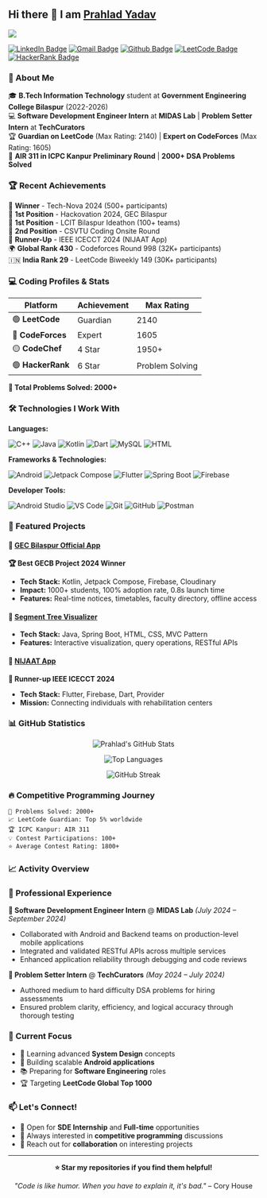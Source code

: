 
## Hi there 👋 I am [Prahlad Yadav](https://github.com/Prahlad-07)

<img src="https://komarev.com/ghpvc/?username=Prahlad-07" />

[![LinkedIn Badge](https://img.shields.io/badge/-Prahlad--Yadav--Linkedin-blue?style=flat-pill&logo=Linkedin&logoColor=white&link=https://www.linkedin.com/in/Prahlad-Yadav-Linkedin/)](https://www.linkedin.com/in/Prahlad-Yadav-Linkedin/)
[![Gmail Badge](https://img.shields.io/badge/-prahlady444@gmail.com-red?style=flat-pill&logo=Gmail&logoColor=white&link=mailto:prahlady444@gmail.com)](mailto:prahlady444@gmail.com)
[![Github Badge](https://img.shields.io/badge/-Prahlad--07-black?style=flat-pill&logo=github&logoColor=white&link=https://github.com/Prahlad-07/)](https://github.com/Prahlad-07/)
[![LeetCode Badge](https://img.shields.io/badge/-Leetcode-F89F1B?style=flat-pill&logo=leetcode&logoColor=white&link=https://leetcode.com/Leetcode/)](https://leetcode.com/Leetcode/)
[![HackerRank Badge](https://img.shields.io/badge/-HackerRank-00D26A?style=flat-pill&logo=hackerrank&logoColor=white&link=https://www.hackerrank.com/YourHandle)](https://www.hackerrank.com/mr_encrypt)

### 🚀 About Me

🎓 **B.Tech Information Technology** student at **Government Engineering College Bilaspur** (2022-2026)  
💻 **Software Development Engineer Intern** at **MIDAS Lab** | **Problem Setter Intern** at **TechCurators**  
🏆 **Guardian on LeetCode** (Max Rating: 2140) | **Expert on CodeForces** (Max Rating: 1605)  
🌟 **AIR 311 in ICPC Kanpur Preliminary Round** | **2000+ DSA Problems Solved**

### 🏆 Recent Achievements

🥇 **Winner** - Tech-Nova 2024 (500+ participants)  
🥇 **1st Position** - Hackovation 2024, GEC Bilaspur  
🥇 **1st Position** - LCIT Bilaspur Ideathon (100+ teams)  
🥈 **2nd Position** - CSVTU Coding Onsite Round  
🥈 **Runner-Up** - IEEE ICECCT 2024 (NIJAAT App)  
🌍 **Global Rank 430** - Codeforces Round 998 (32K+ participants)  
🇮🇳 **India Rank 29** - LeetCode Biweekly 149 (30K+ participants)

### 💻 Coding Profiles & Stats

| Platform | Achievement | Max Rating |
|----------|------------|------------|
| 🟢 **LeetCode** | Guardian | 2140 |
| 🔵 **CodeForces** | Expert | 1605 |
| 🟡 **CodeChef** | 4 Star | 1950+ |
| 🟢 **HackerRank** | 6 Star | Problem Solving |

**🎯 Total Problems Solved: 2000+**

### 🛠️ Technologies I Work With

**Languages:**
<p>
  <img alt="C++" src="https://img.shields.io/badge/C++-00599C?style=flat-pill&logo=cplusplus&logoColor=white" />
  <img alt="Java" src="https://img.shields.io/badge/Java-ED8B00?style=flat-pill&logo=java&logoColor=white" />
  <img alt="Kotlin" src="https://img.shields.io/badge/Kotlin-7F52FF?style=flat-pill&logo=kotlin&logoColor=white" />
  <img alt="Dart" src="https://img.shields.io/badge/Dart-0175C2?style=flat-pill&logo=dart&logoColor=white" />
  <img alt="MySQL" src="https://img.shields.io/badge/MySQL-4479A1?style=flat-pill&logo=mysql&logoColor=white" />
  <img alt="HTML" src="https://img.shields.io/badge/HTML5-E34F26?style=flat-pill&logo=html5&logoColor=white" />
</p>

**Frameworks & Technologies:**
<p>
  <img alt="Android" src="https://img.shields.io/badge/Android-3DDC84?style=flat-pill&logo=android&logoColor=white" />
  <img alt="Jetpack Compose" src="https://img.shields.io/badge/Jetpack_Compose-4285F4?style=flat-pill&logo=jetpackcompose&logoColor=white" />
  <img alt="Flutter" src="https://img.shields.io/badge/Flutter-02569B?style=flat-pill&logo=flutter&logoColor=white" />
  <img alt="Spring Boot" src="https://img.shields.io/badge/Spring_Boot-6DB33F?style=flat-pill&logo=spring-boot&logoColor=white" />
  <img alt="Firebase" src="https://img.shields.io/badge/Firebase-FFCA28?style=flat-pill&logo=firebase&logoColor=black" />
</p>

**Developer Tools:**
<p>
  <img alt="Android Studio" src="https://img.shields.io/badge/Android_Studio-3DDC84?style=flat-pill&logo=android-studio&logoColor=white" />
  <img alt="VS Code" src="https://img.shields.io/badge/VS_Code-007ACC?style=flat-pill&logo=visual-studio-code&logoColor=white" />
  <img alt="Git" src="https://img.shields.io/badge/Git-F05032?style=flat-pill&logo=git&logoColor=white" />
  <img alt="GitHub" src="https://img.shields.io/badge/GitHub-181717?style=flat-pill&logo=github&logoColor=white" />
  <img alt="Postman" src="https://img.shields.io/badge/Postman-FF6C37?style=flat-pill&logo=postman&logoColor=white" />
</p>

### 🚀 Featured Projects

#### 📱 [GEC Bilaspur Official App](https://github.com/Prahlad-07/GEC-Bilaspur-App)
**🏆 Best GECB Project 2024 Winner**
- **Tech Stack:** Kotlin, Jetpack Compose, Firebase, Cloudinary
- **Impact:** 1000+ students, 100% adoption rate, 0.8s launch time
- **Features:** Real-time notices, timetables, faculty directory, offline access

#### 🌳 [Segment Tree Visualizer](https://github.com/Prahlad-07/Segment-Tree-Visualizer)
- **Tech Stack:** Java, Spring Boot, HTML, CSS, MVC Pattern
- **Features:** Interactive visualization, query operations, RESTful APIs

#### 🚫 [NIJAAT App](https://github.com/Prahlad-07/NIJAAT-App)
**🥈 Runner-up IEEE ICECCT 2024**
- **Tech Stack:** Flutter, Firebase, Dart, Provider
- **Mission:** Connecting individuals with rehabilitation centers

### 📊 GitHub Statistics

<div align="center">
  
![Prahlad's GitHub Stats](https://github-readme-stats.vercel.app/api?username=Prahlad-07&hide_title=false&show_owner=true&show_icons=true&hide_border=true&theme=dark&count_private=true)

![Top Languages](https://github-readme-stats.vercel.app/api/top-langs/?username=Prahlad-07&layout=compact&theme=dark&hide_border=true)

![GitHub Streak](https://github-readme-streak-stats.herokuapp.com/?user=Prahlad-07&theme=dark&hide_border=true)

</div>

### 🔥 Competitive Programming Journey

```
🎯 Problems Solved: 2000+
📈 LeetCode Guardian: Top 5% worldwide
🏆 ICPC Kanpur: AIR 311
💡 Contest Participations: 100+
⭐ Average Contest Rating: 1800+
```

### 📈 Activity Overview

<!--START_SECTION:activity-->
<!--END_SECTION:activity-->

### 💼 Professional Experience

**🔹 Software Development Engineer Intern** @ **MIDAS Lab** *(July 2024 – September 2024)*
- Collaborated with Android and Backend teams on production-level mobile applications
- Integrated and validated RESTful APIs across multiple services
- Enhanced application reliability through debugging and code reviews

**🔹 Problem Setter Intern** @ **TechCurators** *(May 2024 – July 2024)*
- Authored medium to hard difficulty DSA problems for hiring assessments
- Ensured problem clarity, efficiency, and logical accuracy through thorough testing

### 🎯 Current Focus

- 🌱 Learning advanced **System Design** concepts
- 🔨 Building scalable **Android applications**
- 📚 Preparing for **Software Engineering** roles
- 🏆 Targeting **LeetCode Global Top 1000**

### 📫 Let's Connect!

- 💼 Open for **SDE Internship** and **Full-time** opportunities
- 🤝 Always interested in **competitive programming** discussions
- 📧 Reach out for **collaboration** on interesting projects

---

<div align="center">

**⭐ Star my repositories if you find them helpful!**

*"Code is like humor. When you have to explain it, it's bad."* – Cory House

</div>
